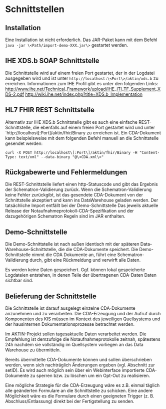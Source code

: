 ﻿Schnittstellen
==============

Installation
------------
Eine Installation ist nicht erforderlich. Das JAR-Paket kann mit dem Befehl `java -jar \<Path/import-demo-XXX.jar\>` gestartet werden.

IHE XDS.b SOAP Schnittstelle
----------------------------
Die Schnittstelle wird auf einem  freien Port gestartet, der in der Logdatei ausgegeben wird und ist unter `http://localhost:\<Port\>/aktin/xds.b` zu erreichen.
Informationen zum IHE Profil gibt es unter den folgenden Links:
http://www.ihe.net/Technical_Framework/upload/IHE_ITI_TF_Supplement_XDS-2.pdf
http://wiki.ihe.net/index.php?title=XDS.b_Implementation

HL7 FHIR REST Schnittstelle
------------------
Alternativ zur IHE XDS.b Schnittstelle gibt es auch eine einfache REST-Schnittstelle, die ebenfalls auf einem freien Port gestartet wird und unter `http://localhost\[:Port\]/aktin/fhir/Binary zu erreichen ist.
Ein CDA-Dokument kann beispielsweise mit dem folgenden Befehl manuell an die Schnittstelle gesendet werden:

```
curl -X POST http://localhost\[:Port\]/aktin/fhir/Binary -H "Content-Type: text/xml" --data-binary "@\<CDA.xml\>"
```

Rückgabewerte und Fehlermeldungen
---------------------------------
Die REST-Schnittstelle liefert einen http-Statuscode und gibt das Ergebnis der Schematron-Validierung zurück.
Wenn die Schematron-Validierung keine Fehler zurückgibt, ist das gesendete CDA-Dokument von der Schnittstelle akzeptiert und kann ins DataWarehouse geladen werden. Der tatsächliche Import entfällt bei der Demo-Schnittstelle
Das jeweils aktuelle Release der Notaufnahmeprotokoll-CDA-Spezifikation und der dazugehörigen Schematron Regeln sind im JAR enthalten.

Demo-Schnittstelle
------------------
Die Demo-Schnittstelle ist nach außen identisch mit der späteren 
Data-Warehouse-Schnittstelle, die die CDA-Dokumente speichert. 
Die Demo-Schnittstelle nimmt die CDA Dokumente an, führt eine 
Schematron-Validierung durch, gibt eine Rückmeldung und verwirft 
alle Daten. 

Es werden keine Daten gespeichert. Ggf. können lokal gespeicherte 
Logdateien entstehen, in denen Teile der übertragenen CDA-Daten 
Daten sichtbar sind.

Belieferung der Schnittstelle
-----------------------------
Die Schnittstelle ist darauf ausgelegt einzelne CDA-Dokumente anzunehmen 
und zu verarbeiten. Die CDA-Erzeugung und der Aufruf durch Komponenten 
des KIS müssen im Kontext des jeweiligen Quellsystems und der hausinternen 
Dokumentationsprozesse betrachtet werden.

Im AKTIN-Projekt sollen tagesaktuelle Daten verarbeitet werden. 
Die Empfehlung ist demzufolge die Notaufnahmeprotokolle zeitnah, 
spätestens 24h nachdem sie vollständig im Quellsystem vorliegen
an das Data Warehouse zu übermitteln.

Bereits übermittelte CDA-Dokumente können und sollen überschrieben 
werden, wenn sich nachträglich Änderungen ergeben (vgl. Abschnitt 
zur setID). Es wird auch möglich sein über ein Webinterface importierte 
CDA-Dokumente zu sperren bzw. zu löschen um ein Opt-Out zu realisieren.

Eine mögliche Strategie für die CDA-Erzeugung wäre es z.B. einmal 
täglich alle geänderten Formulare an die Schnittstelle zu schicken.
Eine andere Möglichkeit wäre es die Formulare durch einen geeigneten 
Trigger (z. B. Abschluss/Entlassung) direkt bei der Fertigstellung zu senden.